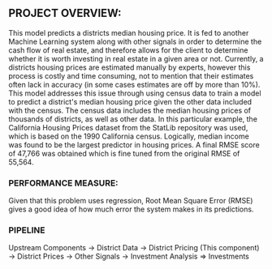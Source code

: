 ## PROJECT OVERVIEW:
This model predicts a districts median housing price. It is fed to another Machine Learning system along with other signals in order to determine the cash flow of real estate, and therefore allows for the client to determine whether it is worth investing in real estate in a given area or not. Currently, a districts housing prices are estimated manually by experts, however this process is costly and time consuming, not to mention that their estimates often lack in accuracy (in some cases estimates are off by more than 10%). This model addresses this issue through using census data to train a model to predict a district's median housing price given the other data included with the census. The census data includes the median housing prices of thousands of districts, as well as other data. In this particular example, the California Housing Prices dataset from the StatLib repository was used, which is based on the 1990 California census. Logically, median income was found to be the largest predictor in housing prices. A final RMSE score of 47,766 was obtained which is fine tuned from the original RMSE of 55,564.

### PERFORMANCE MEASURE:
Given that this problem uses regression, Root Mean Square Error (RMSE) gives a good idea of how much error the system makes in its predictions.  

### PIPELINE
Upstream Components -> District Data -> District Pricing (This component) -> District Prices -> Other Signals -> Investment Analysis => Investments 
